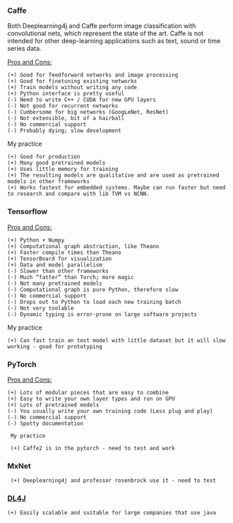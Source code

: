 ### Caffe

  Both Deeplearning4j and Caffe perform image classification with convolutional nets, which represent the state of the art.
  Caffe is not intended for other deep-learning applications such as text, sound or time series data.
  
  [ Pros and Cons:](https://skymind.ai/wiki/comparison-frameworks-dl4j-tensorflow-pytorch)

    (+) Good for feedforward networks and image processing
    (+) Good for finetuning existing networks
    (+) Train models without writing any code
    (+) Python interface is pretty useful
    (-) Need to write C++ / CUDA for new GPU layers
    (-) Not good for recurrent networks
    (-) Cumbersome for big networks (GoogLeNet, ResNet)
    (-) Not extensible, bit of a hairball
    (-) No commercial support
    (-) Probably dying; slow development
    
  My practice
  
    (+) Good for production
    (+) Many good pretrained models
    (+) Uses little memory for training
    (+) The resulting models are qualitative and are used as pretrained models in other frameworks
    (+) Works fastest for embedded systems. Maybe can run faster but need to research and compare with lib TVM vs NCNN.
    
    

### Tensorflow

  [ Pros and Cons:](https://skymind.ai/wiki/comparison-frameworks-dl4j-tensorflow-pytorch)

    (+) Python + Numpy
    (+) Computational graph abstraction, like Theano
    (+) Faster compile times than Theano
    (+) TensorBoard for visualization
    (+) Data and model parallelism
    (-) Slower than other frameworks
    (-) Much “fatter” than Torch; more magic
    (-) Not many pretrained models
    (-) Computational graph is pure Python, therefore slow
    (-) No commercial support
    (-) Drops out to Python to load each new training batch
    (-) Not very toolable
    (-) Dynamic typing is error-prone on large software projects
    
   My practice
   
    (+) Can fast train an test model with little dataset but it will slow working - good for prototyping


### PyTorch

[ Pros and Cons:](https://skymind.ai/wiki/comparison-frameworks-dl4j-tensorflow-pytorch)

    (+) Lots of modular pieces that are easy to combine
    (+) Easy to write your own layer types and run on GPU
    (+) Lots of pretrained models
    (-) You usually write your own training code (Less plug and play)
    (-) No commercial support
    (-) Spotty documentation
    
     My practice
     
     (+) Caffe2 is in the pytorch - need to test and work
     

### MxNet

     (+) Deeplearning4j and professor rosenbrock use it - need to test

### [DL4J](https://deeplearning4j.org/)

    (+) Easily scalable and suitable for large companies that use java
